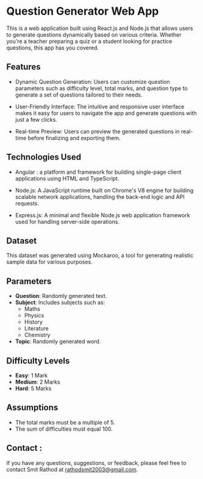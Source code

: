 # Question Generator Web App

This is a web application built using React.js and Node.js that allows users to generate questions dynamically based on various criteria. Whether you're a teacher preparing a quiz or a student looking for practice questions, this app has you covered.

## Features

* Dynamic Question Generation: Users can customize question parameters such as difficulty level, total marks, and question type to generate a set of questions tailored to their needs.

* User-Friendly Interface: The intuitive and responsive user interface makes it easy for users to navigate the app and generate questions with just a few clicks.

* Real-time Preview: Users can preview the generated questions in real-time before finalizing and exporting them. 

## Technologies Used

* Angular : a platform and framework for building single-page client applications using HTML and TypeScript.

* Node.js: A JavaScript runtime built on Chrome's V8 engine for building scalable network applications, handling the back-end logic and API requests.

* Express.js: A minimal and flexible Node.js web application framework used for handling server-side operations.

## Dataset

This dataset was generated using Mockaroo, a tool for generating realistic sample data for various purposes.

## Parameters

- **Question**: Randomly generated text.
- **Subject**: Includes subjects such as:
  - Maths
  - Physics
  - History
  - Literature
  - Chemistry
- **Topic**: Randomly generated word.

## Difficulty Levels

- **Easy**: 1 Mark
- **Medium**: 2 Marks
- **Hard**: 5 Marks

## Assumptions

- The total marks must be a multiple of 5.
- The sum of difficulties must equal 100.


## Contact :
If you have any questions, suggestions, or feedback, please feel free to contact Smit Rathod at rathodsmit2003@gmail.com.
